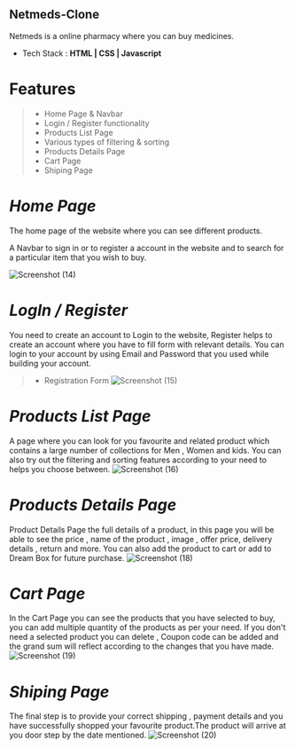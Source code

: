 ## Netmeds-Clone
Netmeds is a online pharmacy where you can buy medicines.

- Tech Stack :
**HTML | CSS | Javascript**

Features
=======

>- Home Page & Navbar
>- Login / Register functionality
>- Products List Page
>- Various types of filtering & sorting
>- Products Details Page
>- Cart Page
>- Shiping Page

***Home Page***
==============

The home page of the website where you can see different products.

A Navbar to sign in or to register a account in the website and to search for a particular item that you wish to buy.

![Screenshot (14)](https://user-images.githubusercontent.com/103952018/194708029-f148407c-55ad-4ac2-9c95-daa9f2b81488.png)


***LogIn / Register***
======

You need to create an account to Login to the website, Register helps to create an account where you have to fill form with relevant details.
You can login to your account by using Email and Password that you used while building your account.

>- Registration Form
![Screenshot (15)](https://user-images.githubusercontent.com/103952018/194708091-46332382-3b7a-47ed-9e75-523bab3d5f53.png)


***Products List Page***
====

A page where you can look for you favourite and related product which contains a large number of collections for Men , Women and kids.
You can also try out the filtering and sorting features according to your need to helps you choose between.
![Screenshot (16)](https://user-images.githubusercontent.com/103952018/194708150-1f6e36b9-61dd-48b1-a043-887a9d668de0.png)

***Products Details Page***
====

Product Details Page the full details of a product, in this page you will be able to see the price , name of the product , image , offer price, delivery details , return and more. You can also add the product to cart or add to Dream Box for future purchase. 
![Screenshot (18)](https://user-images.githubusercontent.com/103952018/194708214-34040cc6-86a0-4823-a361-d3d22fe13f4d.png)

***Cart Page***
====

In the Cart Page you can see the products that you have selected to buy, you can add multiple quantity of the products as per your need.
If you don't need a selected product you can delete , Coupon code can be added and the grand sum will reflect according to the changes that you have made.
![Screenshot (19)](https://user-images.githubusercontent.com/103952018/194708254-392cd2ae-b65a-4632-83d4-60a6e6825931.png)

***Shiping Page***
=====

The final step is to provide your correct shipping , payment details and you have successfully shopped your favourite product.The product will arrive at you door step by the date mentioned.
![Screenshot (20)](https://user-images.githubusercontent.com/103952018/194708303-d1412516-90ab-4052-8fc7-c966ec0b75bf.png)




